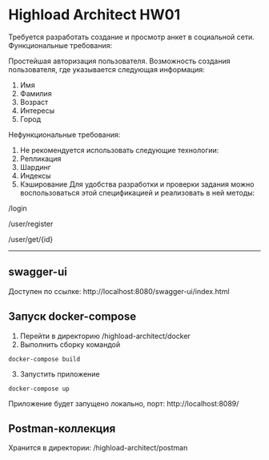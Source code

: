 # Highload Architect HW01


Требуется разработать создание и просмотр анкет в социальной сети.
Функциональные требования:

Простейшая авторизация пользователя.
Возможность создания пользователя, где указывается следующая информация:
1. Имя
2. Фамилия
3. Возраст
5. Интересы
6. Город

Нефункциональные требования:
1. Не рекомендуется использовать следующие технологии:
2. Репликация
3. Шардинг
4. Индексы
5. Кэширование
Для удобства разработки и проверки задания можно воспользоваться этой спецификацией и реализовать в ней методы:

/login

/user/register

/user/get/{id}
____

swagger-ui 
-----------
Доступен по ссылке: http://localhost:8080/swagger-ui/index.html

Запуск docker-compose
-----------
1. Перейти в директорию /highload-architect/docker
2. Выполнить сборку командой
  ```  
  docker-compose build
  ```
3. Запустить приложение
  ```  
  docker-compose up
  ```
Приложение будет запущено локально, порт: http://localhost:8089/

Postman-коллекция
-----------
Хранится в директории: /highload-architect/postman
